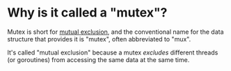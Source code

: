 # Why is it called a "mutex"?

Mutex is short for [mutual exclusion](https://en.wikipedia.org/wiki/Mutual_exclusion), and the conventional name for the data structure that provides it is "mutex", often abbreviated to "mux".

It's called "mutual exclusion" because a mutex *excludes* different threads (or goroutines) from accessing the same data at the same time.
